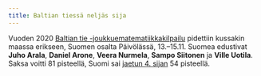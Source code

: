 ```yaml
---
title: Baltian tiessä neljäs sija
---
```


Vuoden 2020 [Baltian tie
-joukkuematematiikkakilpailu](https://bw2020.olympiaadid.ut.ee)
pidettiin kussakin maassa erikseen, Suomen osalta Päivölässä,
13.&ndash;15.11. Suomea edustivat **Juho Arala**, **Daniel Arone**,
**Veera Nurmela**, **Sampo Siitonen** ja **Ville Uotila**.
Saksa voitti 81 pisteellä, Suomi sai
[jaetun 4. sijan](https://bw2020.olympiaadid.ut.ee/?page_id=43) 54 pisteellä.
